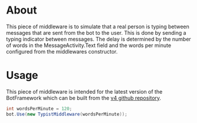 # About
This piece of middleware is to simulate that a real person is typing between messages that are sent from the bot to the user. This is done by sending a typing indicator between messages. 
The delay is determined by the number of words in the MessageActivity.Text field and the words per minute configured from the middlewares constructor.

# Usage
This piece of middleware is intended for the latest version of the BotFramework which can be built from the [v4 github repository](http://github.com/microsoft/botbuilder-dotnet). 

```c#
int wordsPerMinute = 120;
bot.Use(new TypistMiddleware(wordsPerMinute));
```
